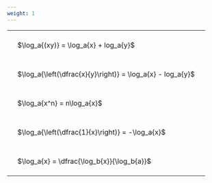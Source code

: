```yaml
---
weight: 1
---
```


<style type="text/css">
#T_e83c1 th.col_heading {
  text-align: left;
  font-size: 1em;
}
#T_e83c1 td {
  text-align: left;
  font-size: 1em;
  padding: 1.5em;
}
</style>
<table id="T_e83c1">
  <thead>
  </thead>
  <tbody>
    <tr>
      <td id="T_e83c1_row0_col0" class="data row0 col0" >$\log_a{(xy)} = \log_a{x} + log_a{y}$</td>
    </tr>
    <tr>
      <td id="T_e83c1_row1_col0" class="data row1 col0" >$\log_a{\left(\dfrac{x}{y}\right)} = \log_a{x} - log_a{y}$</td>
    </tr>
    <tr>
      <td id="T_e83c1_row2_col0" class="data row2 col0" >$\log_a{x^n} = n\log_a{x}$</td>
    </tr>
    <tr>
      <td id="T_e83c1_row3_col0" class="data row3 col0" >$\log_a{\left(\dfrac{1}{x}\right)} = -\log_a{x}$</td>
    </tr>
    <tr>
      <td id="T_e83c1_row4_col0" class="data row4 col0" >$\log_a{x} = \dfrac{\log_b{x}}{\log_b{a}}$</td>
    </tr>
  </tbody>
</table>
